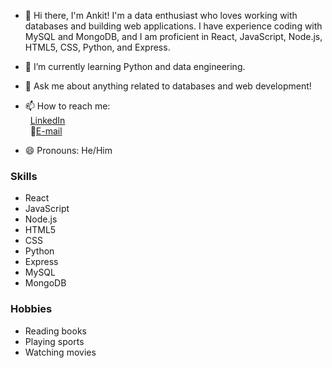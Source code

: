 - 👋 Hi there, I'm Ankit!
I'm a data enthusiast who loves working with databases and building web applications. I have experience coding with MySQL and MongoDB, and I am proficient   in React, JavaScript, Node.js, HTML5, CSS, Python, and Express.

- 🌱 I’m currently learning Python and data engineering.
- 💬 Ask me about anything related to databases and web development!
- 📫 How to reach me:  
     &nbsp; [LinkedIn](https://www.linkedin.com/in/ankit-khatiwada-ak/)  
     &nbsp; 📧[E-mail](akgunner6@gmail.com)
- 😄 Pronouns: He/Him

### Skills

- React
- JavaScript
- Node.js
- HTML5
- CSS
- Python
- Express
- MySQL
- MongoDB

### Hobbies

- Reading books
- Playing sports
- Watching movies
